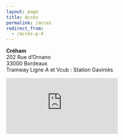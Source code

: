```yaml
---
layout: page
title: Accès
permalink: /acces
redirect_from:
  - /acces-p-4
---
```


__Créham__  
202 Rue d’Ornano  
33000 Bordeaux  
Tramway Ligne A et Vcub : Station Gaviniès

<iframe class="gmap-acces"
  frameborder="0"
  marginheight="0"
  marginwidth="0"
  scrolling="no"
  src="https://maps.google.com/maps?q=202+Rue+d'Ornano,+Bordeaux,+France&z=14&output=embed">
</iframe>

